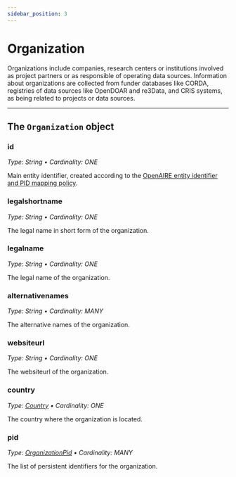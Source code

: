 ```yaml
---
sidebar_position: 3
---
```


# Organization

Organizations include companies, research centers or institutions involved as project partners or as responsible of operating data sources. Information about organizations are collected from funder databases like CORDA, registries of data sources like OpenDOAR and re3Data, and CRIS systems, as being related to projects or data sources.


--- 

## The `Organization` object

### id
_Type: String &bull; Cardinality: ONE_

Main entity identifier, created according to the [OpenAIRE entity identifier and PID mapping policy](entity-identifiers).

### legalshortname
_Type: String &bull; Cardinality: ONE_

The legal name in short form of the organization.

### legalname
_Type: String &bull; Cardinality: ONE_

The legal name of the organization.

### alternativenames
_Type: String &bull; Cardinality: MANY_

The alternative names of the organization.

### websiteurl
_Type: String &bull; Cardinality: ONE_

The websiteurl of the organization.

### country
_Type: [Country](other#country) &bull; Cardinality: ONE_

The country where the organization is located.

### pid
_Type: [OrganizationPid](other#organizationpid) &bull; Cardinality: MANY_

The list of persistent identifiers for the organization.

